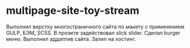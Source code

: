 ﻿# multipage-site-toy-stream
Выполнил верстку многостраничного сайта по макету с применением GULP, БЭМ, SCSS. В проэкте задействовал slick slider. Сделал burger меню. Выполнил аддаптив сайта. Залил на хостинг.
